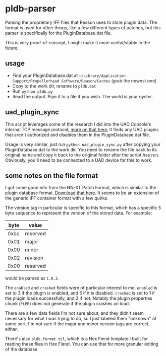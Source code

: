 # pldb-parser

Parsing the proprietary IFF files that Reason uses to store plugin data. The format is used for other things, like a few different types of patches, but this parser is specifically for the PluginDatabase.dat file.

This is very proof-of-concept, I might make it more useful/stable in the future.

## usage

- Find your PluginDatabase.dat at `~/Library/Application Support/Propellerhead Software/Reason/Caches` (grab the newest one)
- Copy to the work dir, rename to `pldb.dat`
- Run `python pldb.py`
- Read the output. Pipe it to a file if you wish. The world is your oyster.

## uad_plugin_sync

This script leverages some of the research I did into the UAD Console's internal TCP message protocol, [more on that here.](https://github.com/ebai101/UADCtrl.spoon) It finds any UAD plugins that aren't authorized and disables them in the PluginDatabase.dat file.

Usage is very similar, just run `python uad_plugin_sync.py` after copying your PluginDatabase.dat to the work dir. You need to rename the file back to its original name and copy it back to the original folder after the script has run. Obviously, you'll need to be connected to a UAD device for this to work.

## some notes on the file format

I got some good info from the NN-XT Patch Format, which is similar to the plugin database format. [Download that here.](https://cdn.reasonstudios.com/developers/NNXT/NN-XT_Patch_File_Format.zip) It seems to be an extension of the generic IFF container format with a few quirks.

The version tag in particular is specific to this format, which has a specific 5 byte sequence to represent the version of the stored data. For example:

| byte | value    |
| ---- | -------- |
| 0xbc | reserved |
| 0x01 | major    |
| 0x00 | minor    |
| 0x02 | revision |
| 0x00 | reserved |

would be parsed as `1.0.2`.

The `enabled` and `crashed` fields were of particular interest to me. `enabled` is set to 3 if the plugin is enabled, and 5 if it is disabled. `crashed` is set to 1 if the plugin loads successfully, and 2 if not. Notably the plugin properties chunk (`PLPR`) does not generate if the plugin crashes on load.

There are a few data fields I'm not sure about, and they didn't seem necessary for what I was trying to do, so I just labeled them "unknown" of some sort. I'm not sure if the major and minor version tags are correct, either.

There's also `pldb_format.tcl`, which is a Hex Fiend template I built for reading these files in Hex Fiend. You can use that for more granular editing of the database.